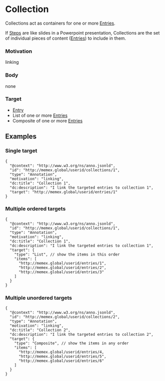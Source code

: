
# Collection

Collections act as containers for one or more [Entries](Entry.md).

If [Steps](Step.md) are like slides in a Powerpoint presentation, Collections are the set of individual pieces of content ([Entries](Entry.md)) to include in them.

### Motivation 
linking

### Body
none

### Target
- [Entry](Entry.md)
- List of one or more [Entries](Entry.md)
- Composite of one or more [Entries](Entry.md)

## Examples

### Single target

```
{
  "@context": "http://www.w3.org/ns/anno.jsonld",
  "id": "http://memex.global/userid/collections/1",
  "type": "Annotation",
  "motivation": "linking",
  "dc:title": "Collection 1",
  "dc:description": "I link the targeted entries to collection 1",
  "target": "http://memex.global/userid/entries/1"
}
```

### Multiple ordered targets

```
{
  "@context": "http://www.w3.org/ns/anno.jsonld",
  "id": "http://memex.global/userid/collections/1",
  "type": "Annotation",
  "motivation": "linking",
  "dc:title": "Collection 1",
  "dc:description": "I link the targeted entries to collection 1",
  "target": {
    "type": "List", // show the items in this order
    "items": [
      "http://memex.global/userid/entries/1",
      "http://memex.global/userid/entries/2",
      "http://memex.global/userid/entries/3"
    ]
  }
}
```

### Multiple unordered targets

```
{
  "@context": "http://www.w3.org/ns/anno.jsonld",
  "id": "http://memex.global/userid/collections/2",
  "type": "Annotation",
  "motivation": "linking",
  "dc:title": "Collection 2",
  "dc:description": "I link the targeted entries to collection 2",
  "target": {
    "type": "Composite", // show the items in any order
    "items": [
      "http://memex.global/userid/entries/4,
      "http://memex.global/userid/entries/5",
      "http://memex.global/userid/entries/6"
    ]
  }
}
```
